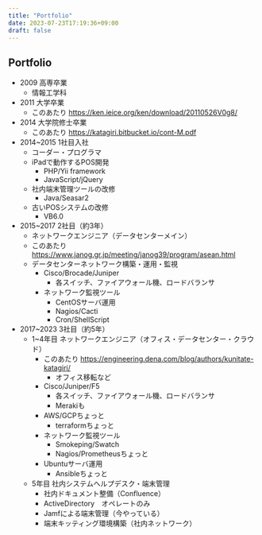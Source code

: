 ```yaml
---
title: "Portfolio"
date: 2023-07-23T17:19:36+09:00
draft: false
---
```


## Portfolio

- 2009 高専卒業
  - 情報工学科
- 2011 大学卒業
  - このあたり https://ken.ieice.org/ken/download/20110526V0g8/
- 2014 大学院修士卒業
  - このあたり https://katagiri.bitbucket.io/cont-M.pdf
- 2014~2015 1社目入社
  - コーダー・プログラマ
  - iPadで動作するPOS開発
    - PHP/Yii framework
    - JavaScript/jQuery
  - 社内端末管理ツールの改修
    - Java/Seasar2
  - 古いPOSシステムの改修
    - VB6.0
- 2015~2017 2社目（約3年）
  - ネットワークエンジニア（データセンターメイン）
  - このあたり https://www.janog.gr.jp/meeting/janog39/program/asean.html
  - データセンターネットワーク構築・運用・監視
    - Cisco/Brocade/Juniper
      - 各スイッチ、ファイアウォール機、ロードバランサ
    - ネットワーク監視ツール
      - CentOSサーバ運用
      - Nagios/Cacti
      - Cron/ShellScript
- 2017~2023 3社目（約5年）
  - 1~4年目 ネットワークエンジニア（オフィス・データセンター・クラウド）
    - このあたり https://engineering.dena.com/blog/authors/kunitate-katagiri/
      - オフィス移転など
    - Cisco/Juniper/F5
      - 各スイッチ、ファイアウォール機、ロードバランサ
      - Merakiも
    - AWS/GCPちょっと
      - terraformちょっと
    - ネットワーク監視ツール
      - Smokeping/Swatch
      - Nagios/Prometheusちょっと
    - Ubuntuサーバ運用
      - Ansibleちょっと
  - 5年目 社内システムヘルプデスク・端末管理
    - 社内ドキュメント整備（Confluence）
    - ActiveDirectory　オペレートのみ
    - Jamfによる端末管理（今やっている）
    - 端末キッティング環境構築（社内ネットワーク）
